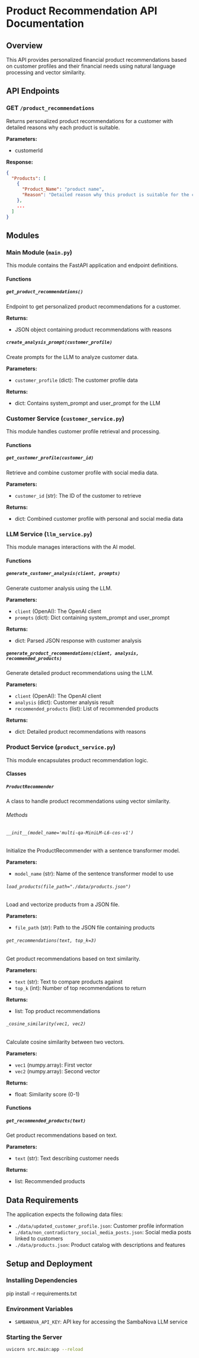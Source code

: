 # Product Recommendation API Documentation

## Overview
This API provides personalized financial product recommendations based on customer profiles and their financial needs using natural language processing and vector similarity.

## API Endpoints

### GET `/product_recommendations`
Returns personalized product recommendations for a customer with detailed reasons why each product is suitable.

**Parameters:**
- customerId

**Response:**
```json
{
  "Products": [
    {
      "Product_Name": "product name",
      "Reason": "Detailed reason why this product is suitable for the customer"
    },
    ...
  ]
}
```

## Modules

### Main Module (`main.py`)
This module contains the FastAPI application and endpoint definitions.

#### Functions

##### `get_product_recommendations()`
Endpoint to get personalized product recommendations for a customer.

**Returns:**
- JSON object containing product recommendations with reasons

##### `create_analysis_prompt(customer_profile)`
Create prompts for the LLM to analyze customer data.

**Parameters:**
- `customer_profile` (dict): The customer profile data

**Returns:**
- dict: Contains system_prompt and user_prompt for the LLM

### Customer Service (`customer_service.py`)
This module handles customer profile retrieval and processing.

#### Functions

##### `get_customer_profile(customer_id)`
Retrieve and combine customer profile with social media data.

**Parameters:**
- `customer_id` (str): The ID of the customer to retrieve

**Returns:**
- dict: Combined customer profile with personal and social media data

### LLM Service (`llm_service.py`)
This module manages interactions with the AI model.

#### Functions

##### `generate_customer_analysis(client, prompts)`
Generate customer analysis using the LLM.

**Parameters:**
- `client` (OpenAI): The OpenAI client
- `prompts` (dict): Dict containing system_prompt and user_prompt

**Returns:**
- dict: Parsed JSON response with customer analysis

##### `generate_product_recommendations(client, analysis, recommended_products)`
Generate detailed product recommendations using the LLM.

**Parameters:**
- `client` (OpenAI): The OpenAI client
- `analysis` (dict): Customer analysis result
- `recommended_products` (list): List of recommended products

**Returns:**
- dict: Detailed product recommendations with reasons

### Product Service (`product_service.py`)
This module encapsulates product recommendation logic.

#### Classes

##### `ProductRecommender`
A class to handle product recommendations using vector similarity.

###### Methods

###### `__init__(model_name='multi-qa-MiniLM-L6-cos-v1')`
Initialize the ProductRecommender with a sentence transformer model.

**Parameters:**
- `model_name` (str): Name of the sentence transformer model to use

###### `load_products(file_path="./data/products.json")`
Load and vectorize products from a JSON file.

**Parameters:**
- `file_path` (str): Path to the JSON file containing products

###### `get_recommendations(text, top_k=3)`
Get product recommendations based on text similarity.

**Parameters:**
- `text` (str): Text to compare products against
- `top_k` (int): Number of top recommendations to return

**Returns:**
- list: Top product recommendations

###### `_cosine_similarity(vec1, vec2)`
Calculate cosine similarity between two vectors.

**Parameters:**
- `vec1` (numpy.array): First vector
- `vec2` (numpy.array): Second vector

**Returns:**
- float: Similarity score (0-1)

#### Functions

##### `get_recommended_products(text)`
Get product recommendations based on text.

**Parameters:**
- `text` (str): Text describing customer needs

**Returns:**
- list: Recommended products

## Data Requirements

The application expects the following data files:
- `./data/updated_customer_profile.json`: Customer profile information
- `./data/non_contradictory_social_media_posts.json`: Social media posts linked to customers
- `./data/products.json`: Product catalog with descriptions and features

## Setup and Deployment

### Installing Dependencies
pip install -r requirements.txt

### Environment Variables
- `SAMBANOVA_API_KEY`: API key for accessing the SambaNova LLM service

### Starting the Server
```bash
uvicorn src.main:app --reload
```
